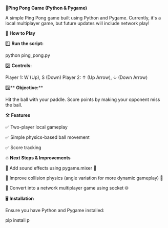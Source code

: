 
🎾**Ping Pong Game (Python & Pygame)**

A simple Ping Pong game built using Python and Pygame. Currently, it's a local multiplayer game, but future updates will include network play!

🚀 **How to Play**

1️⃣ **Run the script:**

python ping_pong.py

2️⃣ **Controls:**
	
Player 1: W (Up), S (Down)
Player 2: ↑ (Up Arrow), ↓ (Down Arrow)

3️⃣** **Objective:****

Hit the ball with your paddle.
Score points by making your opponent miss the ball.

🛠 **Features**

✅ Two-player local gameplay

✅ Simple physics-based ball movement

✅ Score tracking


🔥 **Next Steps & Improvements**

🔹 Add sound effects using pygame.mixer 🎵

🔹 Improve collision physics (angle variation for more dynamic gameplay) 🔄

🔹 Convert into a network multiplayer game using socket 🌐


🖥 **Installation**

Ensure you have Python and Pygame installed:


pip install p

